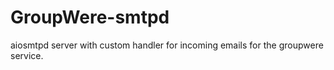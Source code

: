 # GroupWere-smtpd

aiosmtpd server with custom handler for incoming emails for the groupwere service.
